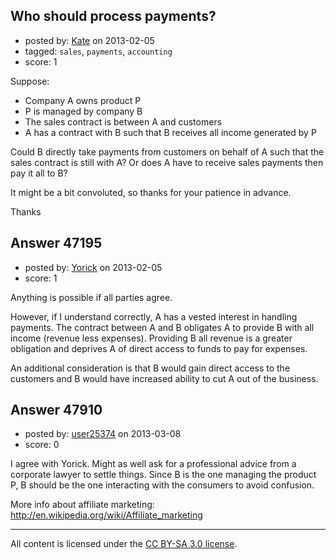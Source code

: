 ## Who should process payments?

- posted by: [Kate](https://stackexchange.com/users/-1/18122-kate) on 2013-02-05
- tagged: `sales`, `payments`, `accounting`
- score: 1

Suppose:

* Company A owns product P
* P is managed by company B
* The sales contract is between A and customers
* A has a contract with B such that B receives all income generated by P

Could B directly take payments from customers on behalf of A such that the sales contract is still with A? Or does A have to receive sales payments then pay it all to B?

It might be a bit convoluted, so thanks for your patience in advance.

Thanks


## Answer 47195

- posted by: [Yorick](https://stackexchange.com/users/-1/22512-yorick) on 2013-02-05
- score: 1

Anything is possible if all parties agree.

However, if I understand correctly, A has a vested interest in handling payments.  The contract between A and B obligates A to provide B with all income (revenue less expenses).  Providing B all revenue is a greater obligation and deprives A of direct access to funds to pay for expenses.

An additional consideration is that B would gain direct access to the customers and B would have increased ability to cut A out of the business.


## Answer 47910

- posted by: [user25374](https://stackexchange.com/users/-1/25374-user25374) on 2013-03-08
- score: 0

<p>I agree with Yorick. Might as well ask for a professional advice from a corporate lawyer to settle things. Since B is the one managing the product P, B should be the one interacting with the consumers to avoid confusion.</p>

<p>More info about affiliate marketing:
<a href="http://en.wikipedia.org/wiki/Affiliate_marketing" rel="nofollow">http://en.wikipedia.org/wiki/Affiliate_marketing</a></p>




---

All content is licensed under the [CC BY-SA 3.0 license](https://creativecommons.org/licenses/by-sa/3.0/).
